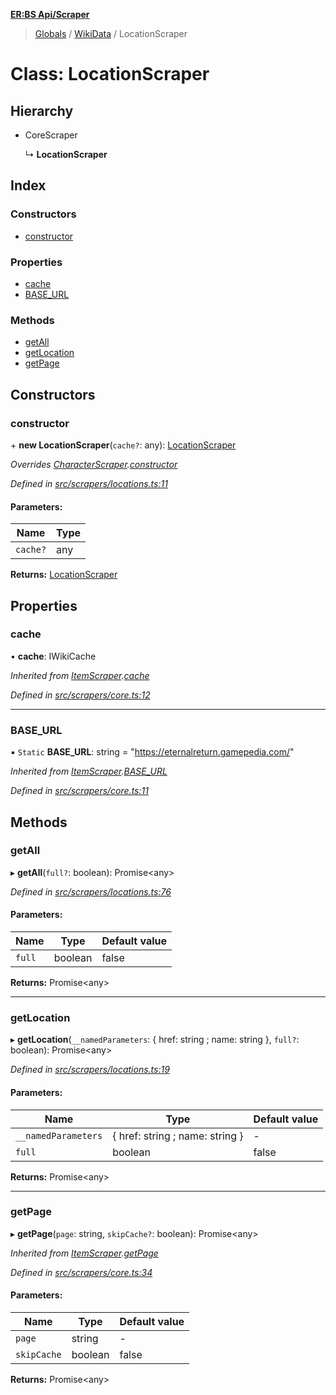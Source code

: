 **[ER:BS Api/Scraper](../README.md)**

> [Globals](../globals.md) / [WikiData](../modules/wikidata.md) / LocationScraper

# Class: LocationScraper

## Hierarchy

* CoreScraper

  ↳ **LocationScraper**

## Index

### Constructors

* [constructor](wikidata.locationscraper.md#constructor)

### Properties

* [cache](wikidata.locationscraper.md#cache)
* [BASE\_URL](wikidata.locationscraper.md#base_url)

### Methods

* [getAll](wikidata.locationscraper.md#getall)
* [getLocation](wikidata.locationscraper.md#getlocation)
* [getPage](wikidata.locationscraper.md#getpage)

## Constructors

### constructor

\+ **new LocationScraper**(`cache?`: any): [LocationScraper](wikidata.locationscraper.md)

*Overrides [CharacterScraper](wikidata.characterscraper.md).[constructor](wikidata.characterscraper.md#constructor)*

*Defined in [src/scrapers/locations.ts:11](https://github.com/PaulEndri/eternal-return-project/blob/7676c9e/wikidata/src/scrapers/locations.ts#L11)*

#### Parameters:

Name | Type |
------ | ------ |
`cache?` | any |

**Returns:** [LocationScraper](wikidata.locationscraper.md)

## Properties

### cache

•  **cache**: IWikiCache

*Inherited from [ItemScraper](wikidata.itemscraper.md).[cache](wikidata.itemscraper.md#cache)*

*Defined in [src/scrapers/core.ts:12](https://github.com/PaulEndri/eternal-return-project/blob/7676c9e/wikidata/src/scrapers/core.ts#L12)*

___

### BASE\_URL

▪ `Static` **BASE\_URL**: string = "https://eternalreturn.gamepedia.com/"

*Inherited from [ItemScraper](wikidata.itemscraper.md).[BASE_URL](wikidata.itemscraper.md#base_url)*

*Defined in [src/scrapers/core.ts:11](https://github.com/PaulEndri/eternal-return-project/blob/7676c9e/wikidata/src/scrapers/core.ts#L11)*

## Methods

### getAll

▸ **getAll**(`full?`: boolean): Promise<any\>

*Defined in [src/scrapers/locations.ts:76](https://github.com/PaulEndri/eternal-return-project/blob/7676c9e/wikidata/src/scrapers/locations.ts#L76)*

#### Parameters:

Name | Type | Default value |
------ | ------ | ------ |
`full` | boolean | false |

**Returns:** Promise<any\>

___

### getLocation

▸ **getLocation**(`__namedParameters`: { href: string ; name: string  }, `full?`: boolean): Promise<any\>

*Defined in [src/scrapers/locations.ts:19](https://github.com/PaulEndri/eternal-return-project/blob/7676c9e/wikidata/src/scrapers/locations.ts#L19)*

#### Parameters:

Name | Type | Default value |
------ | ------ | ------ |
`__namedParameters` | { href: string ; name: string  } | - |
`full` | boolean | false |

**Returns:** Promise<any\>

___

### getPage

▸ **getPage**(`page`: string, `skipCache?`: boolean): Promise<any\>

*Inherited from [ItemScraper](wikidata.itemscraper.md).[getPage](wikidata.itemscraper.md#getpage)*

*Defined in [src/scrapers/core.ts:34](https://github.com/PaulEndri/eternal-return-project/blob/7676c9e/wikidata/src/scrapers/core.ts#L34)*

#### Parameters:

Name | Type | Default value |
------ | ------ | ------ |
`page` | string | - |
`skipCache` | boolean | false |

**Returns:** Promise<any\>
